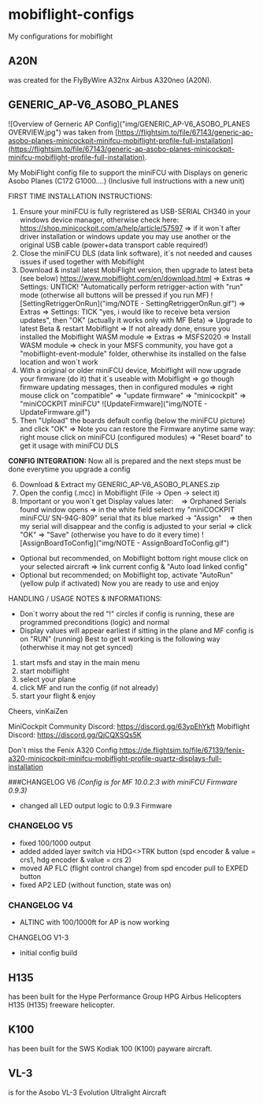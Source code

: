 # mobiflight-configs
My configurations for mobiflight

## A20N
was created for the FlyByWire A32nx Airbus A320neo (A20N).

## GENERIC_AP-V6_ASOBO_PLANES
![Overview of Gerneric AP Config]("img/GENERIC_AP-V6_ASOBO_PLANES OVERVIEW.jpg")
was taken from [https://flightsim.to/file/67143/generic-ap-asobo-planes-minicockpit-minifcu-mobiflight-profile-full-installation](https://flightsim.to/file/67143/generic-ap-asobo-planes-minicockpit-minifcu-mobiflight-profile-full-installation).

My MobiFlight config file to support the miniFCU with Displays on generic Asobo Planes (C172 G1000....)
(Inclusive full instructions with a new unit)

FIRST TIME INSTALLATION INSTRUCTIONS:
1. Ensure your miniFCU is fully regristered as USB-SERIAL CH340 in your windows device manager, otherwise check here: https://shop.minicockpit.com/a/help/article/57597
   => if it won´t after driver installation or windows update you may use another or the original USB cable (power+data transport cable required!)
2. Close the miniFCU DLS (data link software), it´s not needed and causes issues if used together with Mobiflight
3. Download & install latest MobiFlight version, then upgrade to latest beta (see below) https://www.mobiflight.com/en/download.html
   => Extras => Settings: UNTICK! "Automatically perform retrigger-action with "run" mode (otherwise all buttons will be pressed if you run MF)
   ![SettingRetriggerOnRun]("img/NOTE - SettingRetriggerOnRun.gif")
   => Extras => Settings: TICK "yes, i would like to receive beta version updates", then "OK" (actually it works only with MF Beta)
   => Upgrade to latest Beta & restart Mobiflight
   => If not already done, ensure you installed the Mobiflight WASM module => Extras => MSFS2020 => Install WASM module 
   => check in your MSFS community, you have got a "mobiflight-event-module" folder, otherwhise its installed on the false location and won´t work
4. With a original or older miniFCU device, Mobiflight will now upgrade your firmware (do it) that it´s useable with Mobiflight
   => go though firmware updating messages, then in configured modules => right mouse click on "compatible" => "update firmware" => "minicockpit" => "miniCOCKPIT miniFCU"
   ![UpdateFirmware]("img/NOTE - UpdateFirmware.gif")
5. Then "Upload" the boards default config (below the miniFCU picture) and click "OK"
   => Note you can restore the Firmware anytime same way: right mouse click on miniFCU (configured modules) => "Reset board" to get it usage with miniFCU DLS

**CONFIG INTEGRATION:**
Now all is prepared and the next steps must be done everytime you upgrade a config

   6. Download & Extract my GENERIC_AP-V6_ASOBO_PLANES.zip
   7. Open the config (.mcc) in Mobiflight (File -> Open -> select it)
   8. Important or you won´t get Display values later:
   => Orphaned Serials found window opens => in the white field select my "miniCOCKPIT miniFCU/ SN-94G-809" serial that its blue marked -> "Assign"
   => then my serial will disappear and the config is adjusted to your serial => click "OK" => "Save" (otherwise you have to do it every time)
![AssignBoardToConfig]("img/NOTE - AssignBoardToConfig.gif")
- Optional but recommended, on Mobiflight bottom right mouse click on your selected aircraft => link current config & "Auto load linked config"
-  Optional but recommended; on Mobiflight top, activate "AutoRun" (yellow pulp if activated)
Now you are ready to use and enjoy


HANDLING / USAGE NOTES & INFORMATIONS:
- Don´t worry about the red "!" circles if config is running, these are programmed preconditions (logic) and normal
- Display values will appear earliest if sitting in the plane and MF config is on "RUN" (running)
  Best to get it working is the following way (otherwhise it may not get synced)
1) start msfs and stay in the main menu
2) start mobiflight
3) select your plane
4) click MF and run the config (if not already)
5) start your flight & enjoy

Cheers, vinKaiZen

MiniCockpit Community Discord: https://discord.gg/63ypEhYkft
Mobiflight Discord: https://discord.gg/QjCQXSQs5K

Don´t miss the Fenix A320 Config
https://de.flightsim.to/file/67139/fenix-a320-minicockpit-minifcu-mobiflight-profile-quartz-displays-full-installation


###CHANGELOG V6 
*(Config is for MF 10.0.2.3 with miniFCU Firmware 0.9.3)*
- changed all LED output logic to 0.9.3 Firmware

### CHANGELOG V5
- fixed 100/1000 output
- added added layer switch via HDG<>TRK button (spd encoder & value = crs1, hdg encoder & value = crs 2)
- moved AP FLC (flight control change) from spd encoder pull to EXPED button
- fixed AP2 LED (without function, state was on)

### CHANGELOG V4
- ALTINC with 100/1000ft for AP is now working

CHANGELOG V1-3
- initial config build

## H135
has been built for the Hype Performance Group HPG Airbus Helicopters H135 (H135) freeware helicopter.

## K100
has been built for the SWS Kodiak 100 (K100) payware aircraft.

## VL-3
is for the Asobo VL-3 Evolution Ultralight Aircraft

